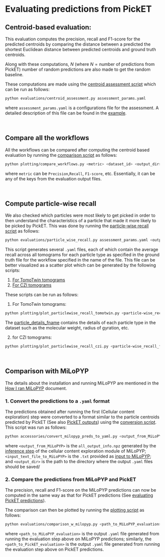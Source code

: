 # Evaluating predictions from PickET

## Centroid-based evaluation:
This evaluation computes the precision, recall and F1-score for the predicted centroids by comparing the distance between a predicted the shortest Euclidean distance between predicted centroids and ground truth centroids.

Along with these computations, $N$ (where $N=\text {number of predictions from PickET}$) number of random predictions are also made to get the random baseline. 

These computations are made using the [centroid assessment script](../evaluations/centroid_assessment.py) which can be run as follows:
```bash
python evaluations/centroid_assessment.py assessment_params.yaml
```

where `assessment_params.yaml` is a configurations file for the assessment. A detailed description of this file can be found in the [example](../example/assessment_params_example.yaml).

<br>

## Compare all the workflows
All the workflows can be compared after computing the centroid based evaluation by running the [comparison script](../plotting/compare_workflows.py) as follows:
```bash
python plotting/compare_workflows.py <metric> <dataset_id> <output_dir> <path_to_centroid-based_evaluation_output/*.yaml>
```
where `metric` can be `Precision`,`Recall`, `F1-score`, etc. Essentially, it can be any of the keys from the evaluation output files.

<br>

## Compute particle-wise recall
We also checked which particles were most likely to get picked in order to then understand the characteristics of a particle that made it more likely to be picked by PickET. This was done by running the [particle-wise recall script](../evaluations/particle_wise_recall.py) as follows:
```bash
python evaluations/particle_wise_recall.py assessment_params.yaml <output_dir>
```
This script generates several `.yaml` files, each of which contain the average recall across all tomograms for each particle type as specified in the ground truth file for the workflow specified in the name of the file. This file can be better visualized as a scatter plot which can be generated by the following scripts:
1. [For TomoTwin tomograms](../plotting/plot_particlewise_recall_tomotwin.py)
2. [For CZI tomograms](../plotting/plot_particlewise_recall_czi.py)

These scripts can be run as follows:
1. For TomoTwin tomograms:
```bash
python plotting/plot_particlewise_recall_tomotwin.py <particle-wise_recall_fpath> <particle_details_fname>
```
The [particle_details_fname](../evaluations/tomotwin_particles.yaml) contains the details of each particle type in the dataset such as the molecular weight, radius of gyration, etc.

2. for CZI tomograms:
```bash
python plotting/plot_particlewise_recall_czi.py <particle-wise_recall_fpath> <dataset_name>
```

<br/>

## Comparison with MiLoPYP
The details about the installation and running MiLoPYP are mentioned in the [How I ran MiLoPYP](how_i_ran_milopyp.md) document.

### 1. Convert the predictions to a `.yaml` format
The predictions obtained after running the first (Cellular content exploration) step were converted to a format similar to the particle centroids predicted by PickET (See also [PickET outputs](outputs.md)) using the [conversion script](../accessories/convert_milopyp_preds_to_yaml.py). This script was run as follows:
```bash
python accessories/convert_milopyp_preds_to_yaml.py <output_from_MiLoPYP> <input_text_file_to_MiLoPYP> <output_dir>
``` 
where `<output_from_MiLoPYP>` is the `all_output_info.npz` generated by the [inference step](how_i_ran_milopyp.md#3-inference-step) of the cellular content exploration module of MiLoPYP; `<input_text_file_to_MiLoPYP>` is the `.txt` provided as [input to MiLoPYP](how_i_ran_milopyp.md#1-prepare-input-file); and `<output_dir>` is the path to the directory where the output `.yaml` files should be saved/

### 2. Compare the predictions from MiLoPYP and PickET
The precision, recall and F1-score on the MiLoPYP predictions can now be computed in the same way as that for PickET predictions (See [evaluating PickET predictions](evaluations.md#centroid-based-evaluation)).  

The comparison can then be plotted by running the [plotting script](../plotting/comparison_w_milopyp.py) as follows:
```bash
python evaluations/comparison_w_milopyp.py <path_to_MiLoPYP_evaluation> <path_to_PickET_evaluation>
```
where `<path_to_MiLoPYP_evaluation>` is the output `.yaml` file generated from running the evaluation step above on MiLoPYP predictions; similarly, the `<path_to_PickET_evaluation>` is the output `.yaml` file generated from running the evaluation step above on PickET predictions.
